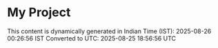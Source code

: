 # My Project

This content is dynamically generated in Indian Time (IST): 2025-08-26 00:26:56 IST
Converted to UTC: 2025-08-25 18:56:56 UTC
